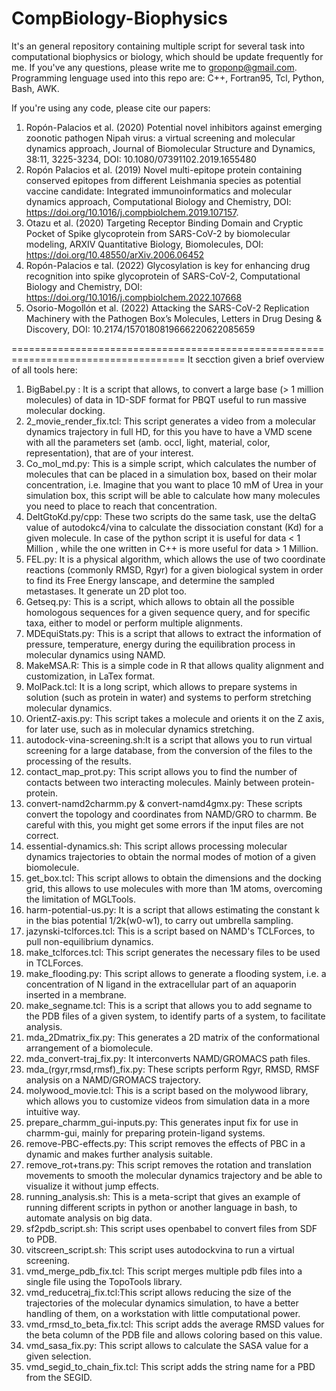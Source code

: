 # CompBiology-Biophysics
It's an general repository containing multiple script for several task into computational biophysics or biology, which should be update frequently for me.
If you've any questions, please write me to groponp@gmail.com. Programming lenguage used into this repo are: C++, Fortran95, Tcl, Python, Bash, AWK. 

If you're using any code, please cite our papers: 
1. Ropón-Palacios et al.  (2020) Potential novel inhibitors against emerging zoonotic pathogen Nipah virus: a virtual screening and molecular dynamics approach, Journal of Biomolecular Structure and Dynamics, 38:11, 3225-3234, DOI: 10.1080/07391102.2019.1655480
2. Ropón Palacios et al. (2019) Novel multi-epitope protein containing conserved epitopes from different Leishmania species as potential vaccine candidate: Integrated immunoinformatics and molecular dynamics approach, Computational Biology and Chemistry, DOI: https://doi.org/10.1016/j.compbiolchem.2019.107157.
3. Otazu et al. (2020) Targeting Receptor Binding Domain and Cryptic Pocket of Spike glycoprotein from SARS-CoV-2 by biomolecular modeling, ARXIV Quantitative Biology, Biomolecules, DOI: https://doi.org/10.48550/arXiv.2006.06452
4. Ropón-Palacios e tal. (2022) Glycosylation is key for enhancing drug recognition into spike glycoprotein of SARS-CoV-2, Computational Biology and Chemistry, DOI: https://doi.org/10.1016/j.compbiolchem.2022.107668
5. Osorio-Mogollón et al. (2022) Attacking the SARS-CoV-2 Replication Machinery with the Pathogen Box’s Molecules, Letters in Drug Desing & Discovery, DOI: 10.2174/1570180819666220622085659 

====================================================================================
It secction given a brief overview of all tools here: 
1. BigBabel.py : It is a script that allows, to convert a large base (> 1 million molecules) of data in 1D-SDF format for PBQT useful to run massive molecular docking.
2. 2_movie_render_fix.tcl: This script generates a video from a molecular dynamics trajectory in full HD, for this you have to have a VMD scene with all the parameters set (amb. occl, light, material, color, representation), that are of your interest.
3. Co_mol_md.py: This is a simple script, which calculates the number of molecules that can be placed in a simulation box, based on their molar concentration, i.e. Imagine that you want to place 10 mM of Urea in your simulation box, this script will be able to calculate how many molecules you need to place to reach that concentration.
4. DeltGtoKd.py/cpp: These two scripts do the same task, use the deltaG value of autodokc4/vina to calculate the dissociation constant (Kd) for a given molecule. In case of the python script it is useful for data < 1 Million , while the one written in C++ is more useful for data > 1 Million.
5. FEL.py: It is a physical algorithm, which allows the use of two coordinate reactions (commonly RMSD, Rgyr) for a given biological system in order to find its Free Energy lanscape, and determine the sampled metastases. It generate un 2D plot too. 
6. Getseq.py: This is a script, which allows to obtain all the possible homologous sequences for a given sequence query, and for specific taxa, either to model or perform multiple alignments.
7. MDEquiStats.py: This is a script that allows to extract the information of pressure, temperature, energy during the equilibration process in molecular dynamics using NAMD.
8. MakeMSA.R: This is a simple code in R that allows quality alignment and customization, in LaTex format.
9. MolPack.tcl: It is a long script, which allows to prepare systems in solution (such as protein in water) and systems to perform stretching molecular dynamics.
10. OrientZ-axis.py: This script takes a molecule and orients it on the Z axis, for later use, such as in molecular dynamics stretching.
11. autodock-vina-screening.sh:It is a script that allows you to run virtual screening for a large database, from the conversion of the files to the processing of the results.
12. contact_map_prot.py: This script allows you to find the number of contacts between two interacting molecules. Mainly between protein-protein.
13. convert-namd2charmm.py & convert-namd4gmx.py: These scripts convert the topology and coordinates from NAMD/GRO to charmm. Be careful with this, you might get some errors if the input files are not correct.
14. essential-dynamics.sh: This script allows processing molecular dynamics trajectories to obtain the normal modes of motion of a given biomolecule.
15. get_box.tcl: This script allows to obtain the dimensions and the docking grid, this allows to use molecules with more than 1M atoms, overcoming the limitation of MGLTools.
16. harm-potential-us.py: It is a script that allows estimating the constant k in the bias potential 1/2k(w0-w1), to carry out umbrella sampling.
17. jazynski-tclforces.tcl: This is a script based on NAMD's TCLForces, to pull non-equilibrium dynamics.
18. make_tclforces.tcl: This script generates the necessary files to be used in TCLForces.
19. make_flooding.py: This script allows to generate a flooding system, i.e. a concentration of N ligand in the extracellular part of an aquaporin inserted in a membrane.
20. make_segname.tcl: This is a script that allows you to add segname to the PDB files of a given system, to identify parts of a system, to facilitate analysis.
21. mda_2Dmatrix_fix.py: This generates a 2D matrix of the conformational arrangement of a biomolecule.
22. mda_convert-traj_fix.py: It interconverts NAMD/GROMACS path files.
23. mda_(rgyr,rmsd,rmsf)_fix.py: These scripts perform Rgyr, RMSD, RMSF analysis on a NAMD/GROMACS trajectory.
24. molywood_movie.tcl: This is a script based on the molywood library, which allows you to customize videos from simulation data in a more intuitive way.
25. prepare_charmm_gui-inputs.py: This generates input fix for use in charmm-gui, mainly for preparing protein-ligand systems. 
26. remove-PBC-effects.py:  This script removes the effects of PBC in a dynamic and makes further analysis suitable.
27. remove_rot+trans.py: This script removes the rotation and translation movements to smooth the molecular dynamics trajectory and be able to visualize it without jump effects.
28. running_analysis.sh: This is a meta-script that gives an example of running different scripts in python or another language in bash, to automate analysis on big data.
29. sf2pdb_script.sh: This script uses openbabel to convert files from SDF to PDB.
30. vitscreen_script.sh: This script uses autodockvina to run a virtual screening.
31. vmd_merge_pdb_fix.tcl: This script merges multiple pdb files into a single file using the TopoTools library.
32. vmd_reducetraj_fix.tcl:This script allows reducing the size of the trajectories of the molecular dynamics simulation, to have a better handling of them, on a workstation with little computational power.
33. vmd_rmsd_to_beta_fix.tcl: This script adds the average RMSD values for the beta column of the PDB file and allows coloring based on this value.
34. vmd_sasa_fix.py: This script allows to calculate the SASA value for a given selection.
35. vmd_segid_to_chain_fix.tcl: This script adds the string name for a PBD from the SEGID.

